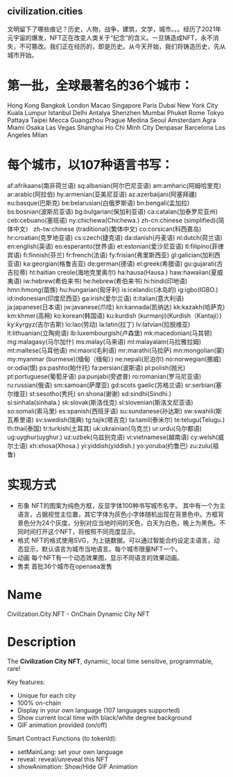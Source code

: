 ## civilization.cities
文明留下了哪些痕记？历史，人物，战争，建筑，文学，城市。。。经历了2021年元宇宙的爆发，NFT正在改变人类关于“纪念”的含义。一旦铸造成NFT，永不消失，不可篡改。我们正在经历的，即是历史。从今天开始，我们将铸造历史，先从城市开始。

# 第一批，全球最著名的36个城市：
Hong Kong
Bangkok
London
Macao
Singapore
Paris
Dubai
New York City
Kuala Lumpur
Istanbul
Delhi
Antalya
Shenzhen
Mumbai
Phuket
Rome
Tokyo
Pattaya
Taipei
Mecca
Guangzhou
Prague
Medina
Seoul
Amsterdam
Agra
Miami
Osaka
Las Vegas
Shanghai
Ho Chi Minh City
Denpasar
Barcelona
Los Angeles
Milan
# 每个城市，以107种语言书写：
af:afrikaans(南非荷兰语)
sq:albanian(阿尔巴尼亚语)
am:amharic(阿姆哈里克)
ar:arabic(阿拉伯)
hy:armenian(亚美尼亚语)
az:azerbaijani(阿塞拜疆)
eu:basque(巴斯克)
be:belarusian(白俄罗斯语)
bn:bengali(孟加拉)
bs:bosnian(波斯尼亚语)
bg:bulgarian(保加利亚语)
ca:catalan(加泰罗尼亚州)
ceb:cebuano(塞班诺)
ny:chichewa(Chichewa.)
zh-cn:chinese (simplified)(简体中文）
zh-tw:chinese (traditional)(繁体中文)
co:corsican(科西嘉岛)
hr:croatian(克罗地亚语)
cs:czech(捷克语)
da:danish(丹麦语)
nl:dutch(荷兰语)
en:english(英语)
eo:esperanto(世界语)
et:estonian(爱沙尼亚语)
tl:filipino(菲律宾语)
fi:finnish(芬兰)
fr:french(法语)
fy:frisian(弗里斯西亚)
gl:galician(加利西亚语)
ka:georgian(格鲁吉亚)
de:german(德语)
el:greek(希腊语)
gu:gujarati(古吉拉蒂)
ht:haitian creole(海地克里奥尔)
ha:hausa(Hausa.)
haw:hawaiian(夏威夷语)
iw:hebrew(希伯来书)
he:hebrew(希伯来书)
hi:hindi(印地语)
hmn:hmong(苗族)
hu:hungarian(匈牙利)
is:icelandic(冰岛的)
ig:igbo(IGBO.)
id:indonesian(印度尼西亚)
ga:irish(爱尔兰语)
it:italian(意大利语)
ja:japanese(日本语)
jw:javanese(爪哇)
kn:kannada(凯纳达)
kk:kazakh(哈萨克)
km:khmer(高棉)
ko:korean(韩国语)
ku:kurdish (kurmanji)(Kurdish（Kantaji）)
ky:kyrgyz(吉尔吉斯)
lo:lao(劳动)
la:latin(拉丁)
lv:latvian(拉脱维亚)
lt:lithuanian(立陶宛语)
lb:luxembourgish(卢森堡)
mk:macedonian(马其顿)
mg:malagasy(马尔加什)
ms:malay(马来语)
ml:malayalam(马拉雅拉姆)
mt:maltese(马耳他语)
mi:maori(毛利语)
mr:marathi(马拉萨)
mn:mongolian(蒙)
my:myanmar (burmese)(缅甸（缅甸）)
ne:nepali(尼泊尔)
no:norwegian(挪威)
or:odia(恨)
ps:pashto(帕什托)
fa:persian(波斯语)
pl:polish(抛光)
pt:portuguese(葡萄牙语)
pa:punjabi(旁遮普)
ro:romanian(罗马尼亚语)
ru:russian(俄语)
sm:samoan(萨摩亚)
gd:scots gaelic(苏格兰语)
sr:serbian(塞尔维亚)
st:sesotho(秀托)
sn:shona(谢谢)
sd:sindhi(Sindhi.)
si:sinhala(sinhala.)
sk:slovak(斯洛伐克)
sl:slovenian(斯洛文尼亚语)
so:somali(索马里)
es:spanish(西班牙语)
su:sundanese(孙达斯)
sw:swahili(斯瓦希里语)
sv:swedish(瑞典)
tg:tajik(塔吉克)
ta:tamil(泰米尔)
te:telugu(Telugu.)
th:thai(泰国)
tr:turkish(土耳其)
uk:ukrainian(乌克兰)
ur:urdu(乌尔都语)
ug:uyghur(uyghur.)
uz:uzbek(乌兹别克语)
vi:vietnamese(越南语)
cy:welsh(威尔士语)
xh:xhosa(Xhosa.)
yi:yiddish(yiddish.)
yo:yoruba(约鲁巴)
zu:zulu(祖鲁)
# 实现方式
* 形象
NFT的图案为纯色方框，反显字体100种书写城市名字。 其中有一个为主语言，占据视觉主位置，其它字体为灰色小字体随机出现在背景色中。方框背景色分为24个灰度，分别对应当地时间的天色，白天为白色，晚上为黑色。不同时间打开这个NFT，将按照不同亮度显示。
* 格式
NFT的格式使用SVG，为上链数据。可以通过智能合约设定主语言，动态显示，默认语言为城市当地语言。每个城市限量NFT一个。
* 动画
每个NFT有一个动态效果图，显示不同语言的效果动画。
* 售卖
首批36个城市在opensea发售

# Name
Civilization.City.NFT - OnChain Dynamic City NFT

# Description
The **Civilization City NFT**, dynamic, local time sensitive, programmable, rare!

Key features:

- Unique for each city
- 100% on-chain
- Display in your own language (107 languages supported)
- Show current local time with black/white degree background
- GIF animation provided (on/off)

Smart Contract Functions (to tokenId):

- setMainLang: set your own language
- reveal: reveal/unreveal this NFT
- showAnimation: Show/Hide GIF Animation